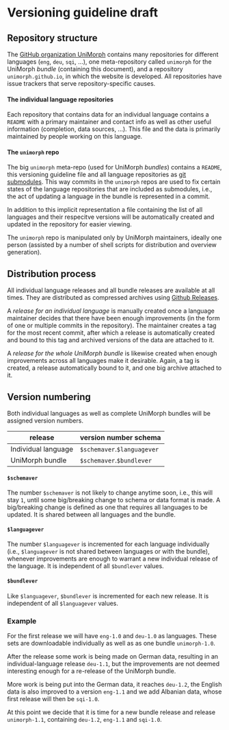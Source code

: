 Versioning guideline draft
==========================


Repository structure
--------------------

The [GitHub organization UniMorph] contains many repositories for different languages (`eng`, `deu`, `sqi`, ...), one meta-repository called `unimorph` for the UniMorph *bundle* (containing this document), and a repository `unimorph.github.io`, in which the website is developed.
All repositories have issue trackers that serve repository-specific causes.

#### The individual language repositories

Each repository that contains data for an individual language contains a `README` with a primary maintainer and contact info as well as other useful information (completion, data sources, ...).
This file and the data is primarily maintained by people working on this language.

#### The `unimorph` repo

The big `unimorph` meta-repo (used for UniMorph *bundles*) contains a `README`, this versioning guideline file and all language repositories as [git submodules].
This way commits in the `unimorph` repos are used to fix certain states of the language repositories that are included as submodules, i.e., the act of updating a language in the bundle is represented in a commit.

In addition to this implicit representation a file containing the list of all languages and their respecitve versions will be automatically created and updated in the repository for easier viewing.

The `unimorph` repo is manipulated only by UniMorph maintainers, ideally one person (assisted by a number of shell scripts for distribution and overview generation).


Distribution process
--------------------

All individual language releases and all bundle releases are available at all times. They are distributed as compressed archives using [Github Releases].

A *release for an individual language* is manually created once a language maintainer decides that there have been enough improvements (in the form of one or multiple commits in the repository).
The maintainer creates a tag for the most recent commit, after which a release is automatically created and bound to this tag and archived versions of the data are attached to it.

A *release for the whole UniMorph bundle* is likewise created when enough improvements across all languages make it desirable. Again, a tag is created, a release automatically bound to it, and one big archive attached to it.


Version numbering
-----------------

Both individual languages as well as complete UniMorph bundles will be assigned version numbers.

| release             | version number schema       |
|---------------------|-----------------------------|
| Individual language | `$schemaver`.`$languagever` |
| UniMorph bundle     | `$schemaver`.`$bundlever`   |

#### `$schemaver`
The number `$schemaver` is not likely to change anytime soon, i.e., this will stay `1`, until some big/breaking change to schema or data format is made. A big/breaking change is defined as one that requires all languages to be updated.
It is shared between all languages and the bundle.

#### `$languagever`
The number `$languagever` is incremented for each language individually (i.e., `$languagever` is not shared between languages or with the bundle), whenever improvements are enough to warrant a new individual release of the language.
It is independent of all `$bundlever` values.

#### `$bundlever`
Like `$languagever`, `$bundlever` is incremented for each new release.
It is independent of all `$languagever` values.

### Example

For the first release we will have `eng-1.0` and `deu-1.0` as languages. These sets are downloadable individually as well as as one bundle `unimorph-1.0`.

After the release some work is being made on German data, resulting in an individual-language release `deu-1.1`, but the improvements are not deemed interesting enough for a re-release of the UniMorph bundle.

More work is being put into the German data, it reaches `deu-1.2`, the English data is also improved to a version `eng-1.1` and we add Albanian data, whose first release will then be `sqi-1.0`.

At this point we decide that it is time for a new bundle release and release `unimorph-1.1`, containing `deu-1.2`, `eng-1.1` and `sqi-1.0`.


[GitHub organization UniMorph]: https://github.com/orgs/unimorph/
[git submodules]: https://git-scm.com/book/en/v2/Git-Tools-Submodules
[Github Releases]: https://help.github.com/articles/creating-releases/